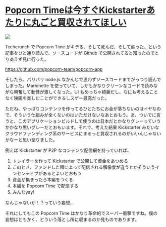 # [Popcorn Timeは今すぐKickstarterあたりに丸ごと買収されてほしい](/2014/03/19/popcorn-time-this-kickstarter-pill-buy-shou.html)

![](http://user-image.logdown.io/user/5835/blog/5854/post/189632/FhMvHmZYQT29o4YVH2bA_%202014-03-19%200.13.16.png)

Techcrunch で Popcorn Time がキテる、そして死んだ、そして蘇った、という記事をひと通り読んで、ソースコードが Github で公開されてると知ったのでとりあえず見に行った。

https://github.com/popcorn-team/popcorn-app

そしたら、バリバリ node.js なかんじで思わずソースコードまでがっつり読んでしまった。Marionette を使っていて、しかもかなりクリーンなコードで読みながら興奮して動悸が激しくなった。UI もめっちゃ綺麗だし、なにも考えることなく映画を楽しむことができるしスゲー最高だった。

ただね、やっぱりコンテンツを作ってるひとたちにお金が落ちないのはイヤなので、そういう仕組みが全くないのはいただけないなあとおもう。あ、ついでに言うと、このアプリケーションビルドして使うのは日本だとかなりグレーっていうかかなり黒いグレーだとおもいます。それで、考えた結果 Kickstarter みたいなクラウドファンディング系のサービスにまるっと買収されるのがいいんじゃないかなーと思い至りました。

例えば Kickstarter が P2P なコンテンツ配信網を持っていれば、

1. トレイラーを作って Kickstarter で公開して資金をあつめる
2. このとき、ファンドした額によって配信される解像度が違うとかそういうインセンティブがあるとよいとおもう
3. 資金が集まったら本編をつくる
4. 本編を Popcorn Time で配信する
5. みんなyay!

なんじゃないか！？っていう妄想...

それにしてもこの Popcorn Time はかなり革命的でスーパー衝撃ですね。僕の妄想はともかく、どういう落とし所に収まるのか見ものであります。
